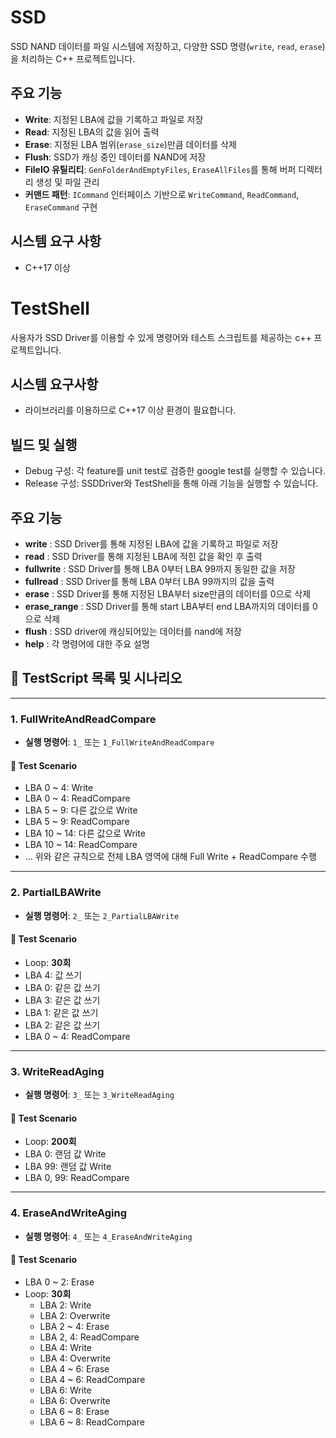 # SSD

SSD NAND 데이터를 파일 시스템에 저장하고, 다양한 SSD 명령(`write`, `read`, `erase`)을 처리하는 C++ 프로젝트입니다.

## 주요 기능

- **Write**: 지정된 LBA에 값을 기록하고 파일로 저장  
- **Read**: 지정된 LBA의 값을 읽어 출력  
- **Erase**: 지정된 LBA 범위(`erase_size`)만큼 데이터를 삭제  
- **Flush**: SSD가 캐싱 중인 데이터를 NAND에 저장
- **FileIO 유틸리티**: `GenFolderAndEmptyFiles`, `EraseAllFiles`를 통해 버퍼 디렉터리 생성 및 파일 관리  
- **커맨드 패턴**: `ICommand` 인터페이스 기반으로 `WriteCommand`, `ReadCommand`, `EraseCommand` 구현  

## 시스템 요구 사항

- C++17 이상


# TestShell 

사용자가 SSD Driver를 이용할 수 있게 명령어와 테스트 스크립트를 제공하는 c++ 프로젝트입니다.  

## 시스템 요구사항 
- <filesystem> 라이브러리를 이용하므로 C++17 이상 환경이 필요합니다.  

## 빌드 및 실행

- Debug 구성: 각 feature를 unit test로 검증한 google test를 실행할 수 있습니다. 
- Release 구성: SSDDriver와 TestShell을 통해 아래 기능을 실행할 수 있습니다. 

## 주요 기능

- **write** : SSD Driver를 통해 지정된 LBA에 값을 기록하고 파일로 저장
- **read** : SSD Driver를 통해 지정된 LBA에 적힌 값을 확인 후 출력
- **fullwrite** : SSD Driver를 통해 LBA 0부터 LBA 99까지 동일한 값을 저장
- **fullread** : SSD Driver를 통해 LBA 0부터 LBA 99까지의 값을 출력
- **erase** : SSD Driver를 통해 지정된 LBA부터 size만큼의 데이터를 0으로 삭제
- **erase_range** : SSD Driver를 통해 start LBA부터 end LBA까지의 데이터를 0으로 삭제
- **flush** : SSD driver에 캐싱되어있는 데이터를 nand에 저장
- **help** : 각 명령어에 대한 주요 설명

## 🧪 TestScript 목록 및 시나리오

---

### **1. FullWriteAndReadCompare**
- **실행 명령어**: `1_` 또는 `1_FullWriteAndReadCompare`

#### 🔹 Test Scenario
- LBA 0 ~ 4: Write
- LBA 0 ~ 4: ReadCompare  
- LBA 5 ~ 9: 다른 값으로 Write  
- LBA 5 ~ 9: ReadCompare  
- LBA 10 ~ 14: 다른 값으로 Write  
- LBA 10 ~ 14: ReadCompare  
- … 위와 같은 규칙으로 전체 LBA 영역에 대해 Full Write + ReadCompare 수행

---

### **2. PartialLBAWrite**
- **실행 명령어**: `2_` 또는 `2_PartialLBAWrite`

#### 🔹 Test Scenario
- Loop: **30회**
- LBA 4: 값 쓰기  
- LBA 0: 같은 값 쓰기  
- LBA 3: 같은 값 쓰기  
- LBA 1: 같은 값 쓰기  
- LBA 2: 같은 값 쓰기  
- LBA 0 ~ 4: ReadCompare

---

### **3. WriteReadAging**
- **실행 명령어**: `3_` 또는 `3_WriteReadAging`

#### 🔹 Test Scenario
- Loop: **200회**
- LBA 0: 랜덤 값 Write  
- LBA 99: 랜덤 값 Write  
- LBA 0, 99: ReadCompare

---

### **4. EraseAndWriteAging**
- **실행 명령어**: `4_` 또는 `4_EraseAndWriteAging`

#### 🔹 Test Scenario
- LBA 0 ~ 2: Erase  
- Loop: **30회**  
  - LBA 2: Write  
  - LBA 2: Overwrite  
  - LBA 2 ~ 4: Erase  
  - LBA 2, 4: ReadCompare  
  - LBA 4: Write  
  - LBA 4: Overwrite  
  - LBA 4 ~ 6: Erase  
  - LBA 4 ~ 6: ReadCompare  
  - LBA 6: Write  
  - LBA 6: Overwrite  
  - LBA 6 ~ 8: Erase  
  - LBA 6 ~ 8: ReadCompare
